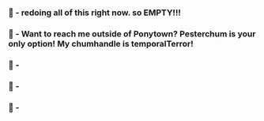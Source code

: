 

### 💙 - redoing all of this right now. so EMPTY!!!
### 🩷 - Want to reach me outside of Ponytown? Pesterchum is your only option! My chumhandle is temporalTerror! 
### 🧡 - 
### 💛 - 
### 🤍 -
